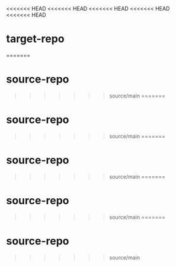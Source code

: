 <<<<<<< HEAD
<<<<<<< HEAD
<<<<<<< HEAD
<<<<<<< HEAD
<<<<<<< HEAD
# target-repo
=======
# source-repo
>>>>>>> source/main
=======
# source-repo
>>>>>>> source/main
=======
# source-repo
>>>>>>> source/main
=======
# source-repo
>>>>>>> source/main
=======
# source-repo
>>>>>>> source/main

